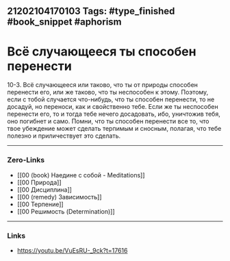 21202104170103
Tags: #type_finished #book_snippet  #aphorism 
---
# Всё случающееся ты cпособен перенести

10-3. Всё случающееся или таково, что ты от природы способен перенести его, или же таково, что ты неспособен к этому. Поэтому, если с тобой случается что-нибудь, что ты способен перенести, то не досадуй, но переноси, как и свойственно тебе. Если же ты неспособен перенести его, то и тогда тебе нечего досадовать, ибо, уничтожив тебя, оно погибнет и само. Помни, что ты способен перенести все то, что твое убеждение может сделать терпимым и сносным, полагая, что тебе полезно и приличествует это сделать.

---
### Zero-Links
- [[00 (book) Наедине с собой - Meditations]]
- [[00 Природа]]
- [[00 Дисциплина]]
- [[00 (remedy) Зависимость]]
- [[00 Терпение]]
- [[00 Решимость (Determination)]]
---
### Links
- https://youtu.be/VuEsRU-_9ck?t=17616